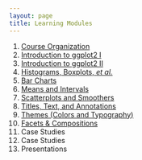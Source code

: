 ```yaml
---
layout: page
title: Learning Modules
---
```


1. [Course Organization](Setup)
1. [Introduction to ggplot2 I](Intro1)
1. [Introduction to ggplot2 II](Intro2)
1. [Histograms, Boxplots, *et al.*](Univariate_Density)
1. [Bar Charts](Univariate_Groups)
1. [Means and Intervals](Means)
1. [Scatterplots and Smoothers](Bivariate)
1. [Titles, Text, and Annotations](Annotations)
1. [Themes (Colors and Typography)](Themes)
1. [Facets & Compositions](Facets)
1. Case Studies
1. Case Studies
1. Presentations

